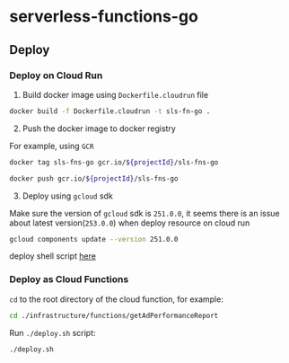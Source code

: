 # serverless-functions-go

## Deploy

### Deploy on Cloud Run

1. Build docker image using `Dockerfile.cloudrun` file

```bash
docker build -f Dockerfile.cloudrun -t sls-fn-go .
```

2. Push the docker image to docker registry

For example, using `GCR`

```bash
docker tag sls-fns-go gcr.io/${projectId}/sls-fns-go
```

```bash
docker push gcr.io/${projectId}/sls-fns-go
```

3. Deploy using `gcloud` sdk

Make sure the version of `gcloud` sdk is `251.0.0`, it seems there is an issue about latest version(`253.0.0`) when deploy resource on cloud run

```bash
gcloud components update --version 251.0.0
```

deploy shell script [here](./scripts/cloud-run/deploy.sh)

### Deploy as Cloud Functions

`cd` to the root directory of the cloud function, for example:

```bash
cd ./infrastructure/functions/getAdPerformanceReport
```

Run `./deploy.sh` script:

```bash
./deploy.sh
```

